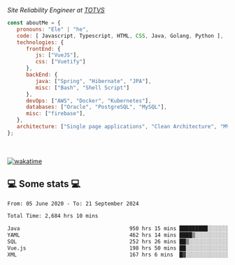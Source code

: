 <p><em>Site Reliability Engineer at <a href="https://www.totvs.com/">TOTVS</a></br>
</em></p>


```javascript
const aboutMe = {
   pronouns: "Ele" | "he",
   code: [ Javascript, Typescript, HTML, CSS, Java, Golang, Python ],
   technologies: {
      frontEnd: {
         js: ["VueJS"],
         css: ["Vuetify"]
      },
      backEnd: {
         java: ["Spring", "Hibernate", "JPA"],
         misc: ["Bash", "Shell Script"]
      },
      devOps: ["AWS", "Docker", "Kubernetes"],
      databases: ["Oracle", "PostgreSQL", "MySQL"],
      misc: ["firebase"],
   },
   architecture: ["Single page applications", "Clean Architecture", "MVC", "Microservices"],
};
```
</br></br>
[![wakatime](https://wakatime.com/badge/user/a3a8ed06-d304-4d6b-bc86-4adc418cdea7.svg)](https://wakatime.com/@a3a8ed06-d304-4d6b-bc86-4adc418cdea7)
<h2>💻 Some stats 💻</h2>

<!--START_SECTION:waka-->

```txt
From: 05 June 2020 - To: 21 September 2024

Total Time: 2,684 hrs 10 mins

Java                                   950 hrs 15 mins █████████░░░░░░░░░░░░░░░░   35.40 %
YAML                                   462 hrs 14 mins ████▒░░░░░░░░░░░░░░░░░░░░   17.22 %
SQL                                    252 hrs 26 mins ██▒░░░░░░░░░░░░░░░░░░░░░░   09.40 %
Vue.js                                 198 hrs 50 mins ██░░░░░░░░░░░░░░░░░░░░░░░   07.41 %
XML                                    167 hrs 6 mins  █▓░░░░░░░░░░░░░░░░░░░░░░░   06.23 %
```

<!--END_SECTION:waka-->
